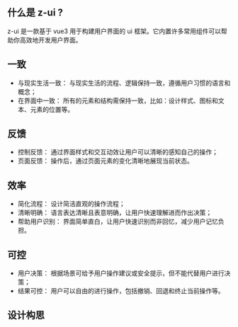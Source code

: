## 什么是 z-ui ?

z-ui 是一款基于 vue3 用于构建用户界面的 ui 框架。它内置许多常用组件可以帮助你高效地开发用户界面。

## 一致

- 与现实生活一致： 与现实生活的流程、逻辑保持一致，遵循用户习惯的语言和概念；
- 在界面中一致： 所有的元素和结构需保持一致，比如：设计样式、图标和文本、元素的位置等。

## 反馈

- 控制反馈： 通过界面样式和交互动效让用户可以清晰的感知自己的操作；
- 页面反馈： 操作后，通过页面元素的变化清晰地展现当前状态。

## 效率

- 简化流程： 设计简洁直观的操作流程；
- 清晰明确： 语言表达清晰且表意明确，让用户快速理解进而作出决策；
- 帮助用户识别： 界面简单直白，让用户快速识别而非回忆，减少用户记忆负担。

## 可控

- 用户决策： 根据场景可给予用户操作建议或安全提示，但不能代替用户进行决策；
- 结果可控： 用户可以自由的进行操作，包括撤销、回退和终止当前操作等。

## 设计构思

